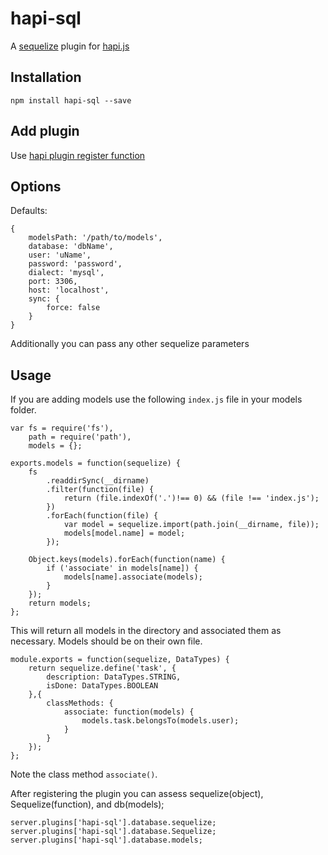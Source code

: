 # hapi-sql
A [sequelize](http://sequelizejs.com/) plugin for [hapi.js](http://hapijs.com/)

## Installation
    npm install hapi-sql --save

## Add plugin
Use [hapi plugin register function](http://hapijs.com/api#plugins)

## Options
Defaults:

    {
        modelsPath: '/path/to/models',
        database: 'dbName',
        user: 'uName',
        password: 'password',
        dialect: 'mysql',
        port: 3306,
        host: 'localhost',
        sync: {
            force: false
        }
    }
Additionally you can pass any other sequelize parameters

## Usage
If you are adding models use the following `index.js` file in your models folder.

    var fs = require('fs'),
        path = require('path'),
        models = {};

    exports.models = function(sequelize) {
        fs
            .readdirSync(__dirname)
            .filter(function(file) {
                return (file.indexOf('.')!== 0) && (file !== 'index.js');
            })
            .forEach(function(file) {
                var model = sequelize.import(path.join(__dirname, file));
                models[model.name] = model;
            });

        Object.keys(models).forEach(function(name) {
            if ('associate' in models[name]) {
                models[name].associate(models);
            }
        });
        return models;
    };
This will return all models in the directory and associated them as necessary.
Models should be on their own file.

    module.exports = function(sequelize, DataTypes) {
        return sequelize.define('task', {
            description: DataTypes.STRING,
            isDone: DataTypes.BOOLEAN
        },{
            classMethods: {
                associate: function(models) {
                    models.task.belongsTo(models.user);
                }
            }
        });
    };
Note the class method `associate()`.

After registering the plugin you can assess sequelize(object), Sequelize(function), and db(models);

    server.plugins['hapi-sql'].database.sequelize;
    server.plugins['hapi-sql'].database.Sequelize;
    server.plugins['hapi-sql'].database.models;
